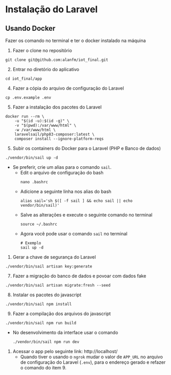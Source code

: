 # Instalação do Laravel

## Usando Docker

Fazer os comando no terminal e ter o docker instalado na máquina

1. Fazer o clone no repositório

```shell
git clone git@github.com:alanfm/iot_final.git
```

2. Entrar no diretório do aplicativo

```shell
cd iot_final/app
```

4. Fazer a cópia do arquivo de configuração do Laravel

```shell
cp .env.example .env
```

5. Fazer a instalação dos pacotes do Laravel

```shell
docker run --rm \
    -u "$(id -u):$(id -g)" \
    -v "$(pwd):/var/www/html" \
    -w /var/www/html \
    laravelsail/php83-composer:latest \
    composer install --ignore-platform-reqs
```


5. Subir os containers do Docker para o Laravel (PHP e Banco de dados)

```shell
./vendor/bin/sail up -d
```

* Se preferir, crie um alias para o comando ``sail``.
  * Edit o arquivo de configuração do bash
    ```shell
    nano .bashrc
    ```
  * Adicione a seguinte linha nos alias do bash
    ```shell
    alias sail='sh $([ -f sail ] && echo sail || echo vendor/bin/sail)'
    ```
  * Salve as alterações e execute o seguinte comando no terminal
    ```shell
    source ~/.bashrc
    ```
  * Agora você pode usar o comando ``sail`` no terminal
    ```shell
    # Exemplo
    sail up -d
    ```

1. Gerar a chave de segurança do Laravel

```shell
./vendor/bin/sail artisan key:generate
```

7. Fazer a migração do banco de dados e povoar com dados fake

```shell
./vendor/bin/sail artisan migrate:fresh --seed
```

8. Instalar os pacotes do javascript

```shell
./vendor/bin/sail npm install
```

9. Fazer a compilação dos arquivos do javascript

```shell
./vendor/bin/sail npm run build
```

* No desenvolvimento da interface usar o comando
    ```shell
    ./vendor/bin/sail npm run dev
    ```

1.   Acessar o app pelo seguinte link: http://localhost/
     * Quando tiver o usando o ``ngrok`` mudar o valor de ``APP_URL`` no arquivo de configuração do Laravel (``.env``), para o endereço gerado e refazer o comando do item 9.
